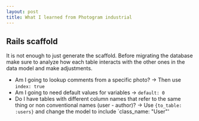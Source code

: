 ```yaml
---
layout: post
title: What I learned from Photogram industrial
---
```


## Rails scaffold

It is not enough to just generate the scaffold. Before migrating the database make sure to analyze how each table interacts with the other ones in the data model and make adjustments.

- Am I going to lookup comments from a specific photo? -> Then use `index: true`
- Am I going to need default values for variables -> `default: 0`
- Do I have tables with different column names that refer to the same thing or non conventional names (user - author)? -> Use `{to_table: :users}` and change the model to include `class_name: "User"'
